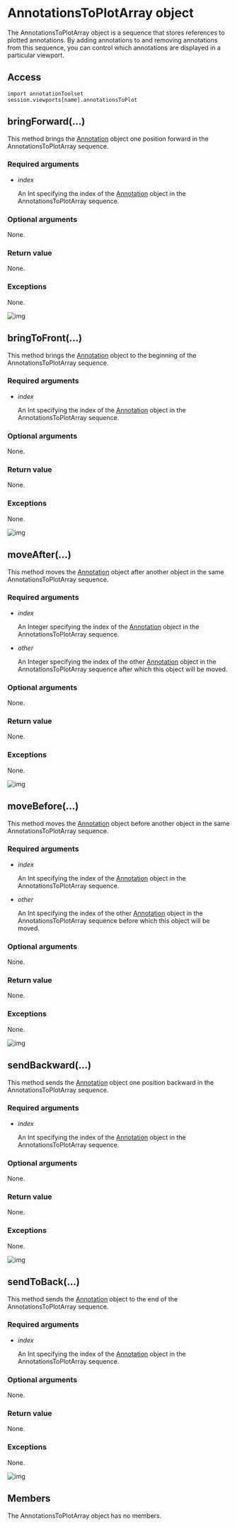 # AnnotationsToPlotArray object

The AnnotationsToPlotArray object is a sequence that stores references to plotted annotations. By adding annotations to and removing annotations from this sequence, you can control which annotations are displayed in a particular viewport.

## Access

```
import annotationToolset
session.viewports[name].annotationsToPlot
```

## bringForward(...)



This method brings the [Annotation](https://help.3ds.com/2021/English/DSSIMULIA_Established/SIMACAEKERRefMap/simaker-c-annotationpyc.htm?ContextScope=all) object one position forward in the AnnotationsToPlotArray sequence.



### Required arguments

- *index*

  An Int specifying the index of the [Annotation](https://help.3ds.com/2021/English/DSSIMULIA_Established/SIMACAEKERRefMap/simaker-c-annotationpyc.htm?ContextScope=all) object in the AnnotationsToPlotArray sequence.

### Optional arguments

None.

### Return value

None.

### Exceptions

None.

![img](https://help.3ds.com/2021/English/DSSIMULIA_Established/IconsReference/butix_top_wline.png)

## bringToFront(...)



This method brings the [Annotation](https://help.3ds.com/2021/English/DSSIMULIA_Established/SIMACAEKERRefMap/simaker-c-annotationpyc.htm?ContextScope=all) object to the beginning of the AnnotationsToPlotArray sequence.



### Required arguments

- *index*

  An Int specifying the index of the [Annotation](https://help.3ds.com/2021/English/DSSIMULIA_Established/SIMACAEKERRefMap/simaker-c-annotationpyc.htm?ContextScope=all) object in the AnnotationsToPlotArray sequence.

### Optional arguments

None.

### Return value

None.

### Exceptions

None.

![img](https://help.3ds.com/2021/English/DSSIMULIA_Established/IconsReference/butix_top_wline.png)

## moveAfter(...)



This method moves the [Annotation](https://help.3ds.com/2021/English/DSSIMULIA_Established/SIMACAEKERRefMap/simaker-c-annotationpyc.htm?ContextScope=all) object after another object in the same AnnotationsToPlotArray sequence.



### Required arguments

- *index*

  An Integer specifying the index of the [Annotation](https://help.3ds.com/2021/English/DSSIMULIA_Established/SIMACAEKERRefMap/simaker-c-annotationpyc.htm?ContextScope=all) object in the AnnotationsToPlotArray sequence.

- *other*

  An Integer specifying the index of the other [Annotation](https://help.3ds.com/2021/English/DSSIMULIA_Established/SIMACAEKERRefMap/simaker-c-annotationpyc.htm?ContextScope=all) object in the AnnotationsToPlotArray sequence after which this object will be moved.

### Optional arguments

None.

### Return value

None.

### Exceptions

None.

![img](https://help.3ds.com/2021/English/DSSIMULIA_Established/IconsReference/butix_top_wline.png)

## moveBefore(...)



This method moves the [Annotation](https://help.3ds.com/2021/English/DSSIMULIA_Established/SIMACAEKERRefMap/simaker-c-annotationpyc.htm?ContextScope=all) object before another object in the same AnnotationsToPlotArray sequence.



### Required arguments

- *index*

  An Int specifying the index of the [Annotation](https://help.3ds.com/2021/English/DSSIMULIA_Established/SIMACAEKERRefMap/simaker-c-annotationpyc.htm?ContextScope=all) object in the AnnotationsToPlotArray sequence.

- *other*

  An Int specifying the index of the other [Annotation](https://help.3ds.com/2021/English/DSSIMULIA_Established/SIMACAEKERRefMap/simaker-c-annotationpyc.htm?ContextScope=all) object in the AnnotationsToPlotArray sequence before which this object will be moved.

### Optional arguments

None.

### Return value

None.

### Exceptions

None.

![img](https://help.3ds.com/2021/English/DSSIMULIA_Established/IconsReference/butix_top_wline.png)

## sendBackward(...)



This method sends the [Annotation](https://help.3ds.com/2021/English/DSSIMULIA_Established/SIMACAEKERRefMap/simaker-c-annotationpyc.htm?ContextScope=all) object one position backward in the AnnotationsToPlotArray sequence.



### Required arguments

- *index*

  An Int specifying the index of the [Annotation](https://help.3ds.com/2021/English/DSSIMULIA_Established/SIMACAEKERRefMap/simaker-c-annotationpyc.htm?ContextScope=all) object in the AnnotationsToPlotArray sequence.

### Optional arguments

None.

### Return value

None.

### Exceptions

None.

![img](https://help.3ds.com/2021/English/DSSIMULIA_Established/IconsReference/butix_top_wline.png)

## sendToBack(...)



This method sends the [Annotation](https://help.3ds.com/2021/English/DSSIMULIA_Established/SIMACAEKERRefMap/simaker-c-annotationpyc.htm?ContextScope=all) object to the end of the AnnotationsToPlotArray sequence.



### Required arguments

- *index*

  An Int specifying the index of the [Annotation](https://help.3ds.com/2021/English/DSSIMULIA_Established/SIMACAEKERRefMap/simaker-c-annotationpyc.htm?ContextScope=all) object in the AnnotationsToPlotArray sequence.

### Optional arguments

None.

### Return value

None.

### Exceptions

None.

![img](https://help.3ds.com/2021/English/DSSIMULIA_Established/IconsReference/butix_top_wline.png)

## Members

The AnnotationsToPlotArray object has no members.